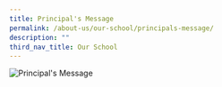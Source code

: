```yaml
---
title: Principal's Message
permalink: /about-us/our-school/principals-message/
description: ""
third_nav_title: Our School
---
```

<style>  
img {  
  display: block;  
  margin-left: auto;  
  margin-right: auto;  
}  
</style>  
<body><img src="![](/images/school.jpeg)" alt="Principal's Message" style="width:50%;">  
  
</body>